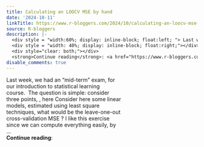 ```yaml
---
title: Calculating an LOOCV MSE by hand
date: '2024-10-11'
linkTitle: https://www.r-bloggers.com/2024/10/calculating-an-loocv-mse-by-hand/
source: R-bloggers
description: |-
  <div style = "width:60%; display: inline-block; float:left; "> Last week, we had an “mid-term” exam, for our introduction to statistical learning course.  The question is simple: consider three points, , here Consider here some linear models, estimated using least square techniques, what would be the leave-one-out cross-validation MSE ? I like this exercise since we can compute everything easily, by ...</div>
  <div style = "width: 40%; display: inline-block; float:right;"></div>
  <div style="clear: both;"></div>
  <strong>Continue reading</strong>: <a href="https://www.r-bloggers.com/2024/10/calcula ...
disable_comments: true
---
```

<div style = "width:60%; display: inline-block; float:left; "> Last week, we had an “mid-term” exam, for our introduction to statistical learning course.  The question is simple: consider three points, , here Consider here some linear models, estimated using least square techniques, what would be the leave-one-out cross-validation MSE ? I like this exercise since we can compute everything easily, by ...</div>
<div style = "width: 40%; display: inline-block; float:right;"></div>
<div style="clear: both;"></div>
<strong>Continue reading</strong>: <a href="https://www.r-bloggers.com/2024/10/calcula ...